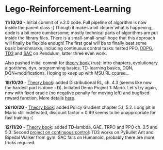# Lego-Reinforcement-Learning

**11/10/20** - Initial commit of v.2.0 code. Full pipeline of algorithm is now inside the parent class :( Though it makes a bit clearer what is happening, code is a bit more cumbersome; mostly technical parts of algorithms are put inside the library files. There is a small-small-small hope that this approach will finally be flexible enough! The first goal will be to finally beat some *basic* benchmarks, including continuous control tasks: tested PPO, [DDPG](https://arxiv.org/abs/1509.02971), [TD3](https://arxiv.org/pdf/1802.09477) and [SAC](https://arxiv.org/abs/1801.01290) on Pendulum, latter three even work.

Also pushed initial commit for [theory book](https://github.com/FortsAndMills/RL-Theory-book) (rus): intro chapters, evolutionary algorithms, dyn. programming basics, TD-learning basics, DQN, DQN+modifications. Hoping to keep up with MSU RL course... 

**18/10/20** - [Theory book](https://github.com/FortsAndMills/RL-Theory-book): added Distributional RL, ch. 4.3 (seems like now the hardest part is done =D). Initiated Demo Project 1: Mario. Let's try again, now with fixed oracle (no negative penalty for moving left) and bugfixed reward function. More details [here](https://github.com/FortsAndMills/Lego-Reinforcement-Learning/tree/master/Demo%20Projects).

**26/10/20** - [Theory book](https://github.com/FortsAndMills/RL-Theory-book): added Policy Gradient chapter 5.1, 5.2. Long pit in Mario still indefeated, discount factor = 0.99 seems to be unappropriate for fast training :(

**12/11/20** - [Theory book](https://github.com/FortsAndMills/RL-Theory-book): added TD-lambda, GAE, TRPO and PPO ch. 3.5 and 5.3. Second [project on continuous control](https://github.com/FortsAndMills/Lego-Reinforcement-Learning/blob/master/Demo%20Projects/README.md#project-21-ant-pybullet): TD3 works on PyBullet Ant and Bipedal Walker from gym. SAC fails on Humanoid, probably there are more tricks required. 
